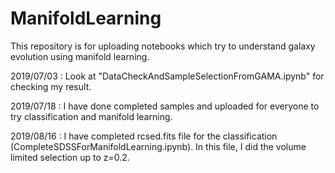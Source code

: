 # ManifoldLearning
This repository is for uploading notebooks which try to understand galaxy evolution using manifold learning.

2019/07/03 : Look at "DataCheckAndSampleSelectionFromGAMA.ipynb" for checking my result.

2019/07/18 : I have done completed samples and uploaded for everyone to try classification and manifold learning.

2019/08/16 : I have completed rcsed.fits file for the classification (CompleteSDSSForManifoldLearning.ipynb). In this file, I did the volume limited selection up to z=0.2.
